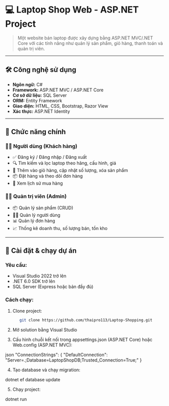 # 💻 Laptop Shop Web - ASP.NET Project

> Một website bán laptop được xây dựng bằng ASP.NET MVC/.NET Core với các tính năng như quản lý sản phẩm, giỏ hàng, thanh toán và quản trị viên.

---

## 🛠️ Công nghệ sử dụng

- **Ngôn ngữ:** C#
- **Framework:** ASP.NET MVC / ASP.NET Core
- **Cơ sở dữ liệu:** SQL Server
- **ORM:** Entity Framework
- **Giao diện:** HTML, CSS, Bootstrap, Razor View
- **Xác thực:** ASP.NET Identity

---

## 🎯 Chức năng chính

### 👨‍💼 Người dùng (Khách hàng)

- ✅ Đăng ký / Đăng nhập / Đăng xuất
- 🔍 Tìm kiếm và lọc laptop theo hãng, cấu hình, giá
- 🛒 Thêm vào giỏ hàng, cập nhật số lượng, xóa sản phẩm
- 📦 Đặt hàng và theo dõi đơn hàng
- 🧾 Xem lịch sử mua hàng

### 👨‍🔧 Quản trị viên (Admin)

- 📦 Quản lý sản phẩm (CRUD)
- 🧑‍💼 Quản lý người dùng
- 📊 Quản lý đơn hàng
- 📈 Thống kê doanh thu, số lượng bán, tồn kho

---

## 🔧 Cài đặt & chạy dự án

### Yêu cầu:

- Visual Studio 2022 trở lên
- .NET 6.0 SDK trở lên
- SQL Server (Express hoặc bản đầy đủ)

### Cách chạy:

1. Clone project:
   ```bash
      git clone https://github.com/thaipro113/Laptop-Shopping.git
2. Mở solution bằng Visual Studio

3. Cấu hình chuỗi kết nối trong appsettings.json (ASP.NET Core) hoặc Web.config (ASP.NET MVC):

json
"ConnectionStrings": {
  "DefaultConnection": "Server=.;Database=LaptopShopDB;Trusted_Connection=True;"
}

4. Tạo database và chạy migration:

dotnet ef database update

5. Chạy project:

dotnet run

